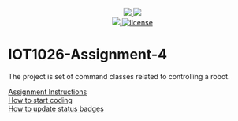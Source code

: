 <p align="center">
	<a href="https://github.com/roshan7171/IOT1026-Assignment-4/actions/workflows/ci.yml">
    <img src="https://github.com/roshan7171/IOT1026-Assignment-4/actions/workflows/ci.yml/badge.svg"/>
    </a>
	<a href="https://github.com/roshan7171/IOT1026-Assignment-4/actions/workflows/formatting.yml">
    <img src="https://github.com/roshan7171/IOT1026-Assignment-4/actions/workflows/formatting.yml/badge.svg"/>
	<br/>
    <a href="https://codecov.io/gh/roshan7171/IOT1026-Assignment-4" > 
    <img src="https://codecov.io/gh/roshan7171/IOT1026-Assignment-4/branch/main/graph/badge.svg?token=JS0857X5JD"/> 
	<img title="MIT License" alt="license" src="https://img.shields.io/badge/license-MIT-informational?style=flat-square">	
    </a>
</p>

# IOT1026-Assignment-4

The project is set of command classes related to controlling a robot.  

[Assignment Instructions](docs/instructions.md)  
[How to start coding](docs/how-to-use.md)  
[How to update status badges](docs/how-to-update-badges.md)
